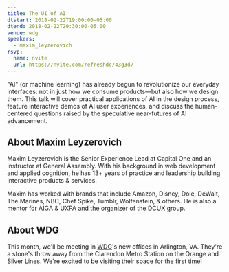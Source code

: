 ```yaml
---
title: The UI of AI
dtstart: 2018-02-22T19:00:00-05:00
dtend: 2018-02-22T20:30:00-05:00
venue: wdg
speakers:
  - maxim_leyzerovich
rsvp:
  name: nvite
  url: https://nvite.com/refreshdc/43g3d7
---
```


"AI" (or machine learning) has already begun to revolutionize our everyday interfaces: not in just how we consume products—but also how we design them. This talk will cover practical applications of AI in the design process, feature interactive demos of AI user experiences, and discuss the human-centered questions raised by the speculative near-futures of AI advancement.

## About Maxim Leyzerovich

Maxim Leyzerovich is the Senior Experience Lead at Capital One and an instructor at General Assembly. With his background in web development and applied cognition, he has 13+ years of practice and leadership building interactive products & services.

Maxim has worked with brands that include Amazon, Disney, Dole, DeWalt, The Marines, NBC, Chef Spike, Tumblr, Wolfenstein, & others. He is also a mentor for AIGA & UXPA and the organizer of the DCUX group.

## About WDG

This month, we'll be meeting in [WDG](https://www.webdevelopmentgroup.com/2018/02/wdg-new-arlington-virginia-office-now-open-for-business)'s new offices in Arlington, VA. They're a stone's throw away from the Clarendon Metro Station on the Orange and Silver Lines. We're excited to be visiting their space for the first time!
